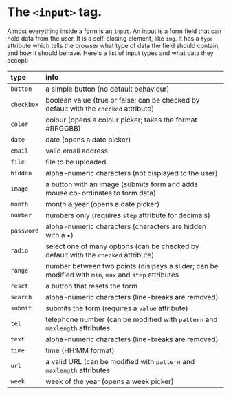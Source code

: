 # The `<input>` tag.

Almost everything inside a form is an `input`. An input is a form field that can hold data from the user. It is a self-closing element, like `img`. It has a `type` attribute which tells the browser what type of data the field should contain, and how it should behave. Here's a list of input types and what data they accept:

| type     | info   |
|:--------|:-------|
| `button` | a simple button (no default behaviour) |
| `checkbox` | boolean value (true or false; can be checked by default with the `checked` attribute) |
| `color` | colour (opens a colour picker; takes the format #RRGGBB) |
| `date` | date (opens a date picker) |
| `email` | valid email address |
| `file` | file to be uploaded |
| `hidden` | alpha-numeric characters (not displayed to the user) |
| `image` | a button with an image (submits form and adds mouse co-ordinates to form data) |
| `month` | month & year (opens a date picker) |
| `number` | numbers only (requires `step` attribute for decimals) |
| `password` | alpha-numeric characters (characters are hidden with a •) |
| `radio` | select one of many options (can be checked by default with the `checked` attribute) |
| `range` | number between two points (dislpays a slider; can be modified with `min`, `max` and `step` attributes |
| `reset` | a button that resets the form |
| `search` | alpha-numeric characters (line-breaks are removed) |
| `submit` | submits the form (requires a `value` attribute) |
| `tel` | telephone number (can be modified with `pattern` and `maxlength` attributes |
| `text` | alpha-numeric characters (line-breaks are removed) |
| `time` | time (HH:MM format) |
| `url` | a valid URL (can be modified with `pattern` and `maxlength` attributes |
| `week` | week of the year (opens a week picker) |
